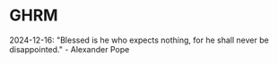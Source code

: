 # GHRM

2024-12-16: "Blessed is he who expects nothing, for he shall never be disappointed." - Alexander Pope
